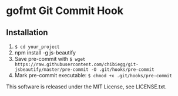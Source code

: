 # gofmt Git Commit Hook

## Installation

1. ```$ cd your_project```
2. npm install -g js-beautify
2. Save pre-commit with ```$ wget https://raw.githubusercontent.com/chibiegg/git-jsbeautify/master/pre-commit -O .git/hooks/pre-commit```
3. Mark pre-commit executable: ```$ chmod +x .git/hooks/pre-commit```

This software is released under the MIT License, see LICENSE.txt.
